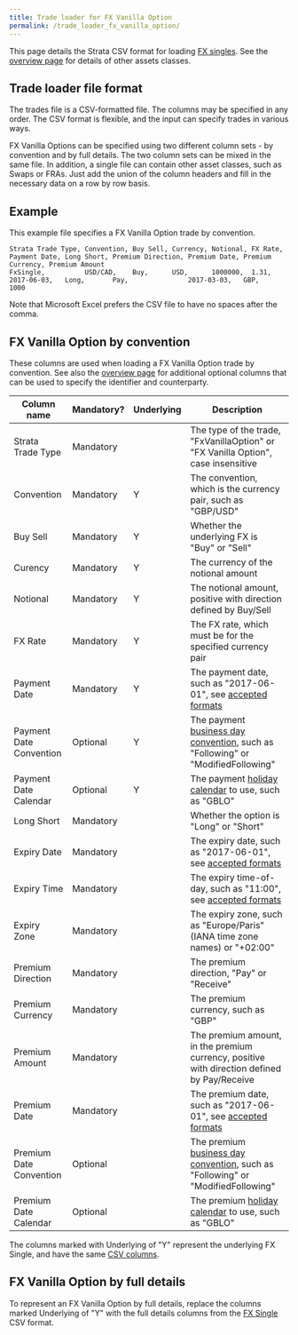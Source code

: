 ```yaml
---
title: Trade loader for FX Vanilla Option
permalink: /trade_loader_fx_vanilla_option/
---
```


This page details the Strata CSV format for loading [FX singles]({{site.baseurl}}/fx_vanilla_option).
See the [overview page]({{site.baseurl}}/trade_loader) for details of other assets classes.


## Trade loader file format

The trades file is a CSV-formatted file.
The columns may be specified in any order.
The CSV format is flexible, and the input can specify trades in various ways.

FX Vanilla Options can be specified using two different column sets - by convention and by full details.
The two column sets can be mixed in the same file.
In addition, a single file can contain other asset classes, such as Swaps or FRAs.
Just add the union of the column headers and fill in the necessary data on a row by row basis.


## Example

This example file specifies a FX Vanilla Option trade by convention.

```
Strata Trade Type, Convention, Buy Sell, Currency, Notional, FX Rate, Payment Date, Long Short, Premium Direction, Premium Date, Premium Currency, Premium Amount
FxSingle,          USD/CAD,    Buy,      USD,      1000000,  1.31,    2017-06-03,   Long,       Pay,               2017-03-03,   GBP,              1000
```

Note that Microsoft Excel prefers the CSV file to have no spaces after the comma.


## FX Vanilla Option by convention

These columns are used when loading a FX Vanilla Option trade by convention.
See also the [overview page]({{site.baseurl}}/trade_loader) for additional optional columns that can be used
to specify the identifier and counterparty.

| Column name             | Mandatory?  | Underlying | Description |
|-------------------------|-------------|---|----------|
| Strata Trade Type       | Mandatory   |   | The type of the trade, "FxVanillaOption" or "FX Vanilla Option", case insensitive |
| Convention              | Mandatory   | Y | The convention, which is the currency pair, such as "GBP/USD" |
| Buy Sell                | Mandatory   | Y | Whether the underlying FX is "Buy" or "Sell" |
| Curency                 | Mandatory   | Y | The currency of the notional amount |
| Notional                | Mandatory   | Y | The notional amount, positive with direction defined by Buy/Sell |
| FX Rate                 | Mandatory   | Y | The FX rate, which must be for the specified currency pair |
| Payment Date            | Mandatory   | Y | The payment date, such as "2017-06-01", see [accepted formats]({{site.baseurl}}/common_formats/) |
| Payment Date Convention | Optional    | Y | The payment [business day convention]({{site.baseurl}}/date_adjustments/), such as "Following" or "ModifiedFollowing" |
| Payment Date Calendar   | Optional    | Y | The payment [holiday calendar]({{site.baseurl}}/holiday_data/) to use, such as "GBLO" |
| Long Short              | Mandatory   |   | Whether the option is "Long" or "Short" |
| Expiry Date             | Mandatory   |   | The expiry date, such as "2017-06-01", see [accepted formats]({{site.baseurl}}/common_formats/) |
| Expiry Time             | Mandatory   |   | The expiry time-of-day, such as "11:00", see [accepted formats]({{site.baseurl}}/common_formats/) |
| Expiry Zone             | Mandatory   |   | The expiry zone, such as "Europe/Paris" (IANA time zone names) or "+02:00" |
| Premium Direction       | Mandatory   |   | The premium direction, "Pay" or "Receive" |
| Premium Currency        | Mandatory   |   | The premium currency, such as "GBP" |
| Premium Amount          | Mandatory   |   | The premium amount, in the premium currency, positive with direction defined by Pay/Receive |
| Premium Date            | Mandatory   |   | The premium date, such as "2017-06-01", see [accepted formats]({{site.baseurl}}/common_formats/) |
| Premium Date Convention | Optional    |   | The premium [business day convention]({{site.baseurl}}/date_adjustments/), such as "Following" or "ModifiedFollowing" |
| Premium Date Calendar   | Optional    |   | The premium [holiday calendar]({{site.baseurl}}/holiday_data/) to use, such as "GBLO" |

The columns marked with Underlying of "Y" represent the underlying FX Single,
and have the same [CSV columns]({{site.baseurl}}/trade_loader_fx_single).


## FX Vanilla Option by full details

To represent an FX Vanilla Option by full details, replace the columns marked Underlying of "Y"
with the full details columns from the [FX Single]({{site.baseurl}}/trade_loader_fx_single) CSV format.
